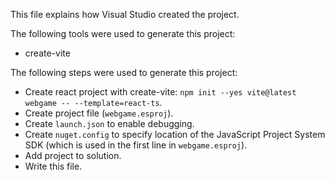 This file explains how Visual Studio created the project.

The following tools were used to generate this project:
- create-vite

The following steps were used to generate this project:
- Create react project with create-vite: `npm init --yes vite@latest webgame -- --template=react-ts`.
- Create project file (`webgame.esproj`).
- Create `launch.json` to enable debugging.
- Create `nuget.config` to specify location of the JavaScript Project System SDK (which is used in the first line in `webgame.esproj`).
- Add project to solution.
- Write this file.
